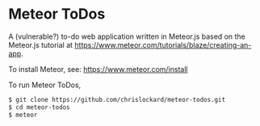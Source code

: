 # Meteor ToDos
A (vulnerable?) to-do web application written in Meteor.js based on the Meteor.js tutorial at https://www.meteor.com/tutorials/blaze/creating-an-app.

To install Meteor, see: https://www.meteor.com/install

To run Meteor ToDos,

```bash
$ git clone https://github.com/chrislockard/meteor-todos.git
$ cd meteor-todos
$ meteor
```
